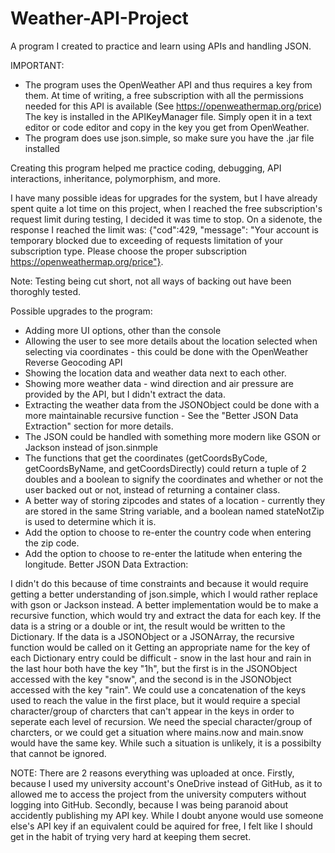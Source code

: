 # Weather-API-Project
A program I created to practice and learn using APIs and handling JSON.

IMPORTANT: 
 - The program uses the OpenWeather API and thus requires a key from them. 
    At time of writing, a free subscription with all the permissions needed for this API is available (See https://openweathermap.org/price)
    The key is installed in the APIKeyManager file. Simply open it in a text editor or code editor and copy in the key you get from OpenWeather.
 - The program does use json.simple, so make sure you have the .jar file installed

Creating this program helped me practice coding, debugging, API interactions, inheritance, polymorphism, and more.

I have many possible ideas for upgrades for the system, but I have already spent quite a lot time on this project, when I reached the free subscription's request limit during testing, I decided it was time to stop. On a sidenote, the response I reached the limit was: {"cod":429, "message": "Your account is temporary blocked due to exceeding of requests limitation of your subscription type. Please choose the proper subscription https://openweathermap.org/price"}.

Note: Testing being cut short, not all ways of backing out have been thoroghly tested.

Possible upgrades to the program:
 - Adding more UI options, other than the console
 - Allowing the user to see more details about the location selected when selecting via coordinates - this could be done with the OpenWeather Reverse Geocoding API
 - Showing the location data and weather data next to each other.
 - Showing more weather data - wind direction and air pressure are provided by the API, but I didn't extract the data.
 - Extracting the weather data from the JSONObject could be done with a more maintainable recursive function - See the "Better JSON Data Extraction" section for more details.
 - The JSON could be handled with something more modern like GSON or Jackson instead of json.sinmple
 - The functions that get the coordinates (getCoordsByCode, getCoordsByName, and getCoordsDirectly) could return a tuple of 2 doubles and a boolean to signify the coordinates and whether or not the user backed out or not, instead of returning a container class.
 - A better way of storing zipcodes and states of a location - currently they are stored in the same String variable, and a boolean named stateNotZip is used to determine which it is.
 - Add the option to choose to re-enter the country code when entering the zip code.
 - Add the option to choose to re-enter the latitude when entering the longitude.
Better JSON Data Extraction:

  I didn't do this because of time constraints and because it would require getting a better understanding of json.simple, which I would rather replace with gson or Jackson instead.
  A better implementation would be to make a recursive function, which would try and extract the data for each key. 
  If the data is a string or a double or int, the result would be written to the Dictionary.
  If the data is a JSONObject or a JSONArray, the recursive function would be called on it
  Getting an appropriate name for the key of each Dictionary entry could be difficult - snow in the last hour and rain in the last hour both have the key "1h", but the first is in the JSONObject accessed with the key "snow", and the second is in the JSONObject accessed with the key "rain".
    We could use a concatenation of the keys used to reach the value in the first place, but it would require a special character/group of charcters that can't appear in the keys in order to seperate each level of recursion. 
      We need the special character/group of charcters, or we could get a situation where mains.now and main.snow would have the same key. While such a situation is unlikely, it is a possibilty that cannot be ignored.

NOTE: There are 2 reasons everything was uploaded at once. 
Firstly, because I used my university account's OneDrive instead of GitHub, as it to allowed me to access the project from the university computers without logging into GitHub. 
Secondly, because I was being paranoid about accidently publishing my API key. While I doubt anyone would use someone else's API key if an equivalent could be aquired for free, I felt like I should get in the habit of trying very hard at keeping them secret.
